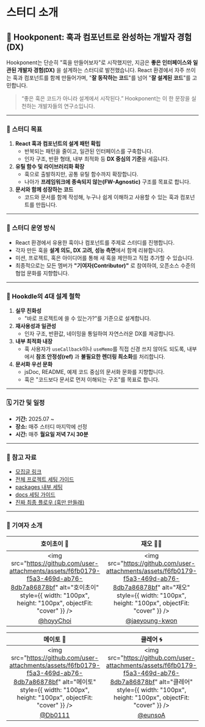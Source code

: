 # 스터디 소개

## 💭 Hookponent: 훅과 컴포넌트로 완성하는 개발자 경험(DX)

Hookponent는 단순히 "훅을 만들어보자"로 시작했지만, 지금은 **좋은 인터페이스와 일관된 개발자 경험(DX)** 을 설계하는 스터디로 발전했습니다.
React 환경에서 자주 쓰이는 훅과 컴포넌트를 함께 만들어가며, "**잘 동작하는 코드**"를 넘어 "**잘 설계된 코드**"를 고민합니다.

> “좋은 훅은 코드가 아니라 설계에서 시작된다.”
> Hookponent는 이 한 문장을 실천하는 개발자들의 연구소입니다.

---

### 🧱 스터디 목표

1. **React 훅과 컴포넌트의 설계 패턴 확립**
   - 반복되는 패턴을 줄이고, 일관된 인터페이스를 구축합니다.
   - 인자 구조, 반환 형태, 내부 최적화 등 **DX 중심의 기준**을 세웁니다.
2. **유틸 함수 및 라이브러리화 확장**
   - 훅으로 출발하지만, 공통 유틸 함수까지 확장합니다.
   - 나아가 **프레임워크에 종속되지 않는(FW-Agnostic)** 구조를 목표로 합니다.
3. **문서와 함께 성장하는 코드**
   - 코드와 문서를 함께 작성해, 누구나 쉽게 이해하고 사용할 수 있는 훅과 컴포넌트를 만듭니다.

---

### 🧩 스터디 운영 방식

- React 환경에서 유용한 훅이나 컴포넌트를 주제로 스터디를 진행합니다.
- 각자 만든 훅을 **설계 의도, DX 고려, 성능 측면**에서 함께 리뷰합니다.
- 미션, 프로젝트, 혹은 아이디어를 통해 새 훅을 제안하고 직접 추가할 수 있습니다.
- 최종적으로는 모든 멤버가 **"기여자(Contributor)"** 로 참여하여, 오픈소스 수준의 협업 문화를 지향합니다.

---

### 🧠 Hookdle의 4대 설계 철학

1. **실무 친화성**
   - "바로 프로젝트에 쓸 수 있는가?"를 기준으로 설계합니다.
2. **재사용성과 일관성**
   - 인자 구조, 반환값, 네이밍을 통일하여 자연스러운 DX를 제공합니다.
3. **내부 최적화 내장**
   - 훅 사용자가 `useCallback`이나 `useMemo`를 직접 신경 쓰지 않아도 되도록,
     내부에서 **참조 안정성(ref)** 과 **불필요한 렌더링 최소화**를 처리합니다.
4. **문서화 우선 문화**
   - jsDoc, README, 예제 코드 중심의 문서화 문화를 지향합니다.
   - 훅은 "코드보다 문서로 먼저 이해되는 구조"를 목표로 합니다.

---

### 🗓 기간 및 일정

- **기간:** 2025.07 ~
- **장소:** 매주 스터디 마지막에 선정
- **시간:** 매주 **월요일 저녁 7시 30분**

---

### 📎 참고 자료

- [모집글 링크](https://hoyychoi.notion.site/225222b4244b8008bb87da74d79e3ece?pvs=74)
- [전체 프로젝트 세팅 가이드](https://hoyychoi.notion.site/230222b4244b80b1a970db1c7d5f1434)
- [packages 내부 세팅](https://hoyychoi.notion.site/packages-231222b4244b80ec95cbca6386c5ea11)
- [docs 세팅 가이드](https://hoyychoi.notion.site/docusaurus-231222b4244b8043b595c43a2a998d91)
- [진짜 최종 플로우 (훅만 만들래)](https://hoyychoi.notion.site/235222b4244b803b9f9df03386584c2b)

---

### 👥 기여자 소개

|                                                                                 호이초이 🤡                                                                                  |                                                                                 재오 🧗🏻                                                                                  |                                                                                 세오 ⚽️                                                                                  |                                                                                 범태 🍻                                                                                  |
| :--------------------------------------------------------------------------------------------------------------------------------------------------------------------------: | :----------------------------------------------------------------------------------------------------------------------------------------------------------------------: | :----------------------------------------------------------------------------------------------------------------------------------------------------------------------: | :----------------------------------------------------------------------------------------------------------------------------------------------------------------------: |
| <img src="https://github.com/user-attachments/assets/f6fb0179-f5a3-469d-ab76-8db7a86878bf" alt="호이초이" style={{ width: "100px", height: "100px", objectFit: "cover" }} /> | <img src="https://github.com/user-attachments/assets/f6fb0179-f5a3-469d-ab76-8db7a86878bf" alt="재오" style={{ width: "100px", height: "100px", objectFit: "cover" }} /> | <img src="https://github.com/user-attachments/assets/f6fb0179-f5a3-469d-ab76-8db7a86878bf" alt="세오" style={{ width: "100px", height: "100px", objectFit: "cover" }} /> | <img src="https://github.com/user-attachments/assets/f6fb0179-f5a3-469d-ab76-8db7a86878bf" alt="범태" style={{ width: "100px", height: "100px", objectFit: "cover" }} /> |
|                                                                   [@hoyyChoi](https://github.com/hoyyChoi)                                                                   |                                                            [@jaeyoung-kwon](https://github.com/jaeyoung-kwon)                                                            |                                                                [@jin123457](https://github.com/jin123457)                                                                |                                                                  [@Beomtae](https://github.com/Beomtae)                                                                  |

|                                                                                 메이토 🍅                                                                                  |                                                                                 클레어 🌀                                                                                  |                                                                                 기린 🦒                                                                                  |                                                                                 익셉 🤖                                                                                  |
| :------------------------------------------------------------------------------------------------------------------------------------------------------------------------: | :------------------------------------------------------------------------------------------------------------------------------------------------------------------------: | :----------------------------------------------------------------------------------------------------------------------------------------------------------------------: | :----------------------------------------------------------------------------------------------------------------------------------------------------------------------: |
| <img src="https://github.com/user-attachments/assets/f6fb0179-f5a3-469d-ab76-8db7a86878bf" alt="메이토" style={{ width: "100px", height: "100px", objectFit: "cover" }} /> | <img src="https://github.com/user-attachments/assets/f6fb0179-f5a3-469d-ab76-8db7a86878bf" alt="클레어" style={{ width: "100px", height: "100px", objectFit: "cover" }} /> | <img src="https://github.com/user-attachments/assets/f6fb0179-f5a3-469d-ab76-8db7a86878bf" alt="기린" style={{ width: "100px", height: "100px", objectFit: "cover" }} /> | <img src="https://github.com/user-attachments/assets/f6fb0179-f5a3-469d-ab76-8db7a86878bf" alt="익셉" style={{ width: "100px", height: "100px", objectFit: "cover" }} /> |
|                                                                    [@Db0111](https://github.com/Db0111)                                                                    |                                                                    [@eunsoA](https://github.com/eunsoA)                                                                    |                                                                 [@jeongyou](https://github.com/jeongyou)                                                                 |                                                             [@ExceptAnyone](https://github.com/ExceptAnyone)                                                             |
